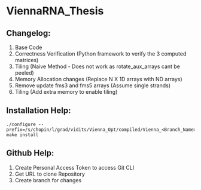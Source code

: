 # ViennaRNA_Thesis


## Changelog:
1. Base Code 
2. Correctness Verification (Python framework to verify the 3 computed matrices)
3. Tiling (Naive Method - Does not work as rotate_aux_arrays cant be peeled)
4. Memory Allocation changes (Replace N X 1D arrays with ND arrays)
5. Remove update fms3 and fms5 arrays (Assume single strands)
6. Tiling (Add extra memory to enable tiling)


## Installation Help:
```
./configure --prefix=/s/chopin/l/grad/vidits/Vienna_Opt/compiled/Vienna_<Branch_Name>/
make install
```

## Github Help:

1. Create Personal Access Token to access Git CLI
2. Get URL to clone Repository
3. Create branch for changes
